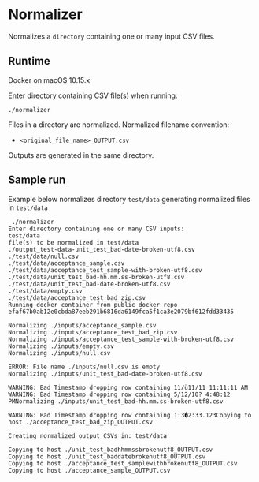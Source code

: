 # Normalizer

Normalizes a `directory` containing one or many input CSV files.

## Runtime

Docker on macOS 10.15.x

Enter directory containing CSV file(s) when running:

```
./normalizer
```

Files in a directory are normalized. Normalized filename convention:

*  `<original_file_name>_OUTPUT.csv`

Outputs are generated in the same directory.

## Sample run

Example below normalizes directory `test/data` generating normalized files 
in `test/data`

```
 ./normalizer        
Enter directory containing one or many CSV inputs:
test/data
file(s) to be normalized in test/data
./output_test-data-unit_test_bad-date-broken-utf8.csv
./test/data/null.csv
./test/data/acceptance_sample.csv
./test/data/acceptance_test_sample-with-broken-utf8.csv
./test/data/unit_test_bad-hh.mm.ss-broken-utf8.csv
./test/data/unit_test_bad-date-broken-utf8.csv
./test/data/empty.csv
./test/data/acceptance_test_bad_zip.csv
Running docker container from public docker repo
efaf67b0ab12e0cbda87eeb291b6816da6149fca5f1ca3e2079bf612fdd33435

Normalizing ./inputs/acceptance_sample.csv
Normalizing ./inputs/acceptance_test_bad_zip.csv
Normalizing ./inputs/acceptance_test_sample-with-broken-utf8.csv
Normalizing ./inputs/empty.csv
Normalizing ./inputs/null.csv

ERROR: File name ./inputs/null.csv is empty
Normalizing ./inputs/unit_test_bad-date-broken-utf8.csv

WARNING: Bad Timestamp dropping row containing 11/ü11/11 11:11:11 AM
WARNING: Bad Timestamp dropping row containing 5/12/10? 4:48:12 PMNormalizing ./inputs/unit_test_bad-hh.mm.ss-broken-utf8.csv

WARNING: Bad Timestamp dropping row containing 1:3�2:33.123Copying to host ./acceptance_test_bad_zip_OUTPUT.csv

Creating normalized output CSVs in: test/data

Copying to host ./unit_test_badhhmmssbrokenutf8_OUTPUT.csv
Copying to host ./unit_test_baddatebrokenutf8_OUTPUT.csv
Copying to host ./acceptance_test_samplewithbrokenutf8_OUTPUT.csv
Copying to host ./acceptance_sample_OUTPUT.csv



```



